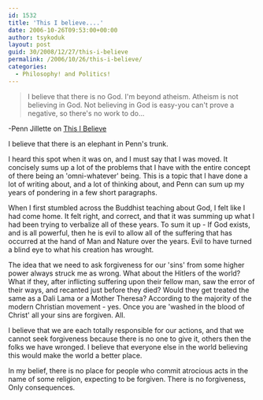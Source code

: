 ```yaml
---
id: 1532
title: 'This I believe....'
date: 2006-10-26T09:53:00+00:00
author: tsykoduk
layout: post
guid: 30/2008/12/27/this-i-believe
permalink: /2006/10/26/this-i-believe/
categories:
  - Philosophy! and Politics!
---
```

<blockquote> I believe that there is no God. I'm beyond atheism. Atheism is not believing in God. Not believing in God is easy-you can't prove a negative, so there's no work to do...</blockquote>

<p>-Penn Jillette on <a href="http://www.npr.org/templates/story/story.php?storyId=5015557">This I Believe</a></p>


<p>I believe that there is an elephant in Penn's trunk.</p>


<p>I heard this spot when it was on, and I must say that I was moved. It concisely sums up a lot of the problems that I have with the entire concept of there being an 'omni-whatever' being. This is a topic that I have done a lot of writing about, and a lot of thinking about, and Penn can sum up my years of pondering in a few short paragraphs.</p>


<p>When I first stumbled across the Buddhist teaching about God, I felt like I had come home. It felt right, and correct, and that it was summing up what I had been trying to verbalize all of these years. To sum it up - If God exists, and is all powerful, then he is evil to allow all of the suffering that has occurred at the hand of Man and Nature over the years. Evil to have turned a blind eye to what his creation has wrought.</p>


<p>The idea that we need to ask forgiveness for our 'sins' from some higher power always struck me as wrong. What about the Hitlers of the world? What if they, after inflicting suffering upon their fellow man, saw the error of their ways, and recanted just before they died? Would they get treated the same as a Dali Lama or a Mother Theresa? According to the majority of the modern Christian movement - yes. Once you are 'washed in the blood of Christ' all your sins are forgiven. All.</p>


<p>I believe that we are each totally responsible for our actions, and that we cannot seek forgiveness because there is no one to give it, others then the folks we have wronged. I believe that everyone else in the world believing this would make the world a better place.</p>


<p>In my belief, there is no place for people who commit atrocious acts in the name of some religion, expecting to be forgiven. There is no forgiveness, Only consequences.</p>